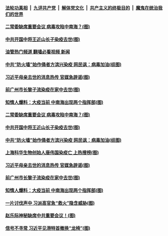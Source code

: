 ####  [法轮功真相](../../../../basic/blob/master/README.md?t=12271212) &nbsp;|&nbsp; [九评共产党](../../../../9ping.md/blob/master/README.md?t=12271212) &nbsp;|&nbsp; [解体党文化](../../../../jtdwh.md/blob/master/README.md?t=12271212)  &nbsp;|&nbsp; [共产主义的终极目的](../../../../gczydzjmd.md/blob/master/README.md?t=12271212) &nbsp;|&nbsp; [魔鬼在统治我们的世界](../../../../mgztzwmdsj.md/blob/master/README.md?t=12271212) 

#### [二常委缺席重要会议 病毒攻陷中南海？(图)](../pages/p2/1025022.md?t=12271212) 

#### [中共开国中将王近山长子染疫去世(图)](../pages/p2/1025024.md?t=12271212) 

#### [油管热门频道 翻墙必看视频 新闻](http://129.146.143.75:81/youtube.html?12271212)

#### [中共“防火墙”始作俑者方滨兴染疫 网民讽：病毒加油(组图)](../pages/p2/1025003.md?t=12271212) 

#### [习近平母亲去世的消息热传 官媒急辟谣(图)](../pages/p2/1024985.md?t=12271212) 

#### [前广州市长黎子流染疫在家中去世(图)](../pages/p2/1024939.md?t=12271212) 

#### [知情人爆料：大疫当前 中南海出现两个指挥部(图)](../pages/p2/1024943.md?t=12271212) 

#### [二常委缺席重要会议 病毒攻陷中南海？(图)](../pages/p2/1025022.md?t=12271212) 

#### [中共开国中将王近山长子染疫去世(图)](../pages/p2/1025024.md?t=12271212) 





#### [中共“防火墙”始作俑者方滨兴染疫 网民讽：病毒加油(组图)](../pages/p2/1025003.md?t=12271212) 

#### [上海科华生物创始人唐伟国染疫亡 上热搜榜(图)](../pages/p2/1024998.md?t=12271212) 

#### [习近平母亲去世的消息热传 官媒急辟谣(图)](../pages/p2/1024985.md?t=12271212) 


#### [前广州市长黎子流染疫在家中去世(图)](../pages/p2/1024939.md?t=12271212) 


#### [知情人爆料：大疫当前 中南海出现两个指挥部(图)](../pages/p2/1024943.md?t=12271212) 

#### [一片讨伐声中 习派高官急“救火”隐含威胁(图)](../pages/p2/1024923.md?t=12271212) 

#### [赵乐际神秘缺席中共重要会议！(图)](../pages/p2/1024922.md?t=12271212) 



#### [信号不寻常 习近平见港特首撤换“龙椅”(图)](../pages/p2/1024875.md?t=12271212) 



<img src='http://gfw-breaker.win/goodnews/indexes/p2.md' width='0px' height='0px'/>

